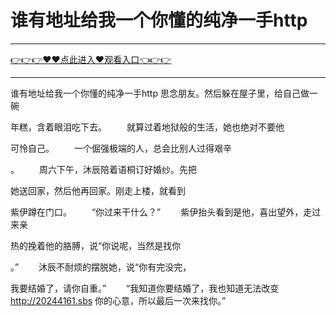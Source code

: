# 谁有地址给我一个你懂的纯净一手http

<hr/><a href="https://github.com/sikiuc/genj/issues/1">👉👉👉♥♥点此进入♥观看入口👈👉👉</a><hr/>

谁有地址给我一个你懂的纯净一手http
思念朋友。然后躲在屋子里，给自己做一碗

年糕，含着眼泪吃下去。
　　就算过着地狱般的生活，她也绝对不要他

可怜自己。
　　一个倔强极端的人，总会比别人过得艰辛

。
　　周六下午，沐辰陪着语桐订好婚纱。先把

她送回家，然后他再回家。刚走上楼，就看到

紫伊蹲在门口。
　　“你过来干什么？”
　　紫伊抬头看到是他，喜出望外，走过来亲

热的挽着他的胳膊，说“你说呢，当然是找你

。”
　　沐辰不耐烦的摆脱她，说“你有完没完，

我要结婚了，请你自重。”
　　“我知道你要结婚了，我也知道无法改变
http://20244161.sbs
你的心意，所以最后一次来找你。”

